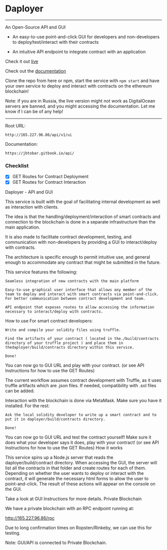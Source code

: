 # Daployer

---
An Open-Source API and GUI

 - An easy-to-use point-and-click GUI for developers and non-developers to deploy/test/interact with their contracts

 - An intuitive API endpoint to integrate contract with an application

Check it out [live](http://165.227.96.86/api/v1/ui)

Check out the [documentation](https://jbtobar.gitbook.io/api/)

Clone the repo from here or npm, start the service with `npm start` and have your own service to deploy and interact with contracts on the ethereum blockchain!

Note: if you are in Russia, the live version might not work as DigitalOcean servers are banned, and you might accessing the documentation. Let me know if I can be of any help!

---

Root URL:
```
http://165.227.96.86/api/v1/ui
```
Documentation:
```
https://jbtobar.gitbook.io/api/
```

### Checklist
- [x] GET Routes for Contract Deployment
- [x] GET Routes for Contract Interaction

Daployer - API and GUI

This service is built with the goal of facilitating internal development as well as interaction with clients.

The idea is that the handling/deployment/interaction of smart contracts and connection to the blockchain is done in a separate infrastructure than the main application.

It is also made to facilitate contract development, testing, and communication with non-developers by providing a GUI to interact/deploy with contracts.

The architecture is specific enough to permit intuitive use, and general enough to accommodate any contract that might be submitted in the future.

This service features the following:

    Seamless integration of new contracts with the main platform

    Easy-to-use graphical user interface that allows any member of the team to deploy and interact with smart contracts via point-and-click. For better communication between contract development and team.

    API endpoint that exposes routes to allow accessing the information necessary to interact/deploy with contracts.

How to use
For smart contract developers:

    Write and compile your solidity files using truffle.

    Find the artifacts of your contract ( located in the./build/contracts directory of your truffle project ) and place them in thedaployer/build/contracts directory within this service.

    Done!

You can now go to GUI URL and play with your contract. (or see API Instructions for how to use the GET Routes)

The current workflow assumes contract development with Truffle, as it uses truffle artifacts which are .json files. If needed, compatibility with .sol files can be added.

Interaction with the blockchain is done via MetaMask. Make sure you have it installed.
For the rest:

    Ask the local solidity developer to write up a smart contract and to put it in daployer/build/contracts directory.

    Done!

You can now go to GUI URL and test the contract yourself! Make sure it does what your developer says it does, play with your contract! (or see API Instructions for how to use the GET Routes)
How it works

This service spins up a Node.js server that reads the  daployer/build/contract directory. When accessing the GUI, the server will list all the contracts in that folder and create routes for each of them. Depending on whether the user wants to deploy or interact with the contract, it will generate the necessary html forms to allow the user to point-and-click. The result of these actions will appear on the console on the GUI. 

Take a look at GUI Instructions for more details.
Private Blockchain

We have a private blockchain with an RPC endpoint running at:

http://165.227.96.86/rpc

Due to long confirmation times on Ropsten/Rinkeby, we can use this for testing.

Note: GUI/API is connected to Private Blockchain.
